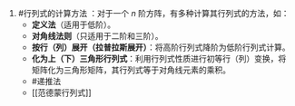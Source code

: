  1. #行列式的计算方法 ：对于一个 $n$ 阶方阵，有多种计算其行列式的方法，如：
    *   **定义法**（适用于低阶）。
    *   **对角线法则**（只适用于二阶和三阶）。
    *   **按行（列）展开（拉普拉斯展开）**：将高阶行列式降阶为低阶行列式计算。
    *   **化为上（下）三角形行列式**：利用行列式性质进行初等行（列）变换，将矩阵化为三角形矩阵，其行列式等于对角线元素的乘积。
	  - #递推法  
	  -   [[范德蒙行列式]]
